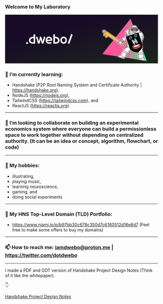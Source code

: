 ### Welcome to My Laboratory

![dwebonewversion](/public/ghbanner.png)




### 🌱  I’m currently learning: 
  - Handshake (P2P Root Naming System and Certificate Authority | https://handshake.org), 
  - NodeJS (https://nodejs.org), 
  - TailwindCSS (https://tailwindcss.com), and 
  - ReactJS (https://reactjs.org).
***
### 👯 I’m looking to collaborate on building an experimental economics system where everyone can build a permissionless space to work together without depending on centralized authority. (It can be an idea or concept, algorithm, flowchart, or code)
***
### 💬 My hobbies:
  - illustrating, 
  - playing music, 
  - learning neuroscience, 
  - gaming, and 
  - doing social experiments
***
### 🤝 My HNS Top-Level Domain (TLD) Portfolio: 
- https://www.niami.io/p/b97bb30c678c350d7c6160512d16e8d7 (Feel free to make some offers to buy my domains)

***
### 📫 How to reach me: iamdwebo@proton.me | https://twitter.com/dotdwebo

***

I made a PDF and ODT version of Handshake Project Design Notes (Think of it like the whitepaper).

👇

[Handshake Project Design Notes](https://github.com/dotdwebo/Handshake-Project-Design-Notes)
